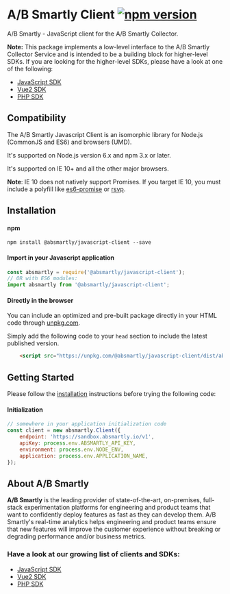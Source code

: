 # A/B Smartly Client [![npm version](https://badge.fury.io/js/%40absmartly%2Fjavascript-client.svg)](https://badge.fury.io/js/%40absmartly%2Fjavascript-client)

A/B Smartly - JavaScript client for the A/B Smartly Collector.

**Note:** This package implements a low-level interface to the A/B Smartly Collector Service and is intended to be a building block for higher-level SDKs.
If you are looking for the higher-level SDKs, please have a look at one of the following:

- [JavaScript SDK](https://www.github.com/absmartly/javascript-sdk)
- [Vue2 SDK](https://www.github.com/absmartly/vue2-sdk)
- [PHP SDK](https://www.github.com/absmartly/php-sdk)

## Compatibility

The A/B Smartly Javascript Client is an isomorphic library for Node.js (CommonJS and ES6) and browsers (UMD).

It's supported on Node.js version 6.x and npm 3.x or later.

It's supported on IE 10+ and all the other major browsers.

**Note**: IE 10 does not natively support Promises.
If you target IE 10, you must include a polyfill like [es6-promise](https://www.npmjs.com/package/es6-promise) or [rsvp](https://www.npmjs.com/package/rsvp).

## Installation

#### npm

```shell
npm install @absmartly/javascript-client --save
```

#### Import in your Javascript application
```javascript
const absmartly = require('@absmartly/javascript-client');
// OR with ES6 modules:
import absmartly from '@absmartly/javascript-client';
```


#### Directly in the browser
You can include an optimized and pre-built package directly in your HTML code through [unpkg.com](https://www.unpkg.com).

Simply add the following code to your `head` section to include the latest published version.
```html
    <script src="https://unpkg.com/@absmartly/javascript-client/dist/absmartly.min.js"></script>
```

## Getting Started

Please follow the [installation](#installation) instructions before trying the following code:

#### Initialization
```javascript
// somewhere in your application initialization code
const client = new absmartly.Client({
    endpoint: 'https://sandbox.absmartly.io/v1',
    apiKey: process.env.ABSMARTLY_API_KEY,
    environment: process.env.NODE_ENV,
    application: process.env.APPLICATION_NAME,
});
```

## About A/B Smartly
**A/B Smartly** is the leading provider of state-of-the-art, on-premises, full-stack experimentation platforms for engineering and product teams that want to confidently deploy features as fast as they can develop them.
A/B Smartly's real-time analytics helps engineering and product teams ensure that new features will improve the customer experience without breaking or degrading performance and/or business metrics.

### Have a look at our growing list of clients and SDKs:
- [JavaScript SDK](https://www.github.com/absmartly/javascript-sdk)
- [Vue2 SDK](https://www.github.com/absmartly/vue2-sdk)
- [PHP SDK](https://www.github.com/absmartly/php-sdk)

